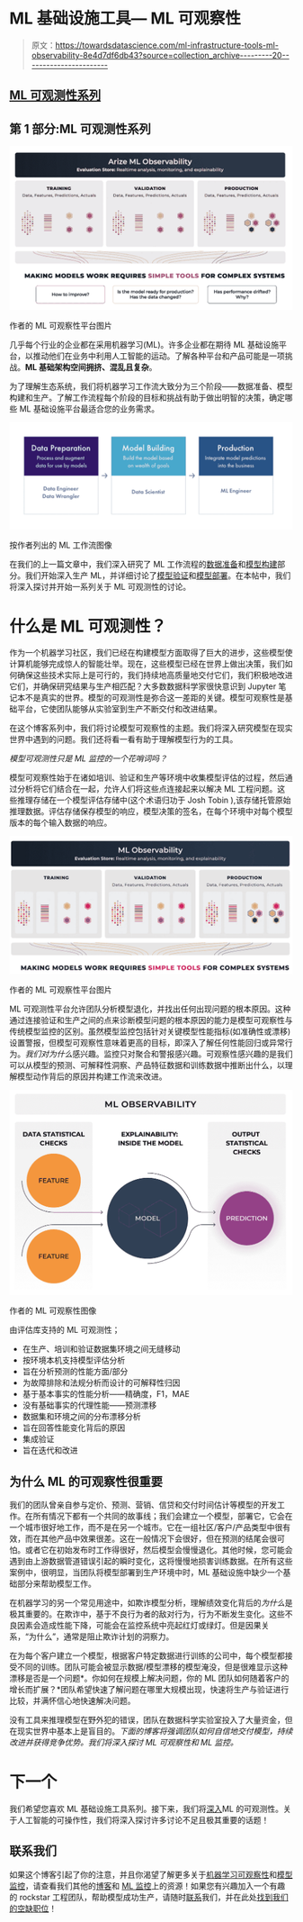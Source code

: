 # ML 基础设施工具— ML 可观察性

> 原文：<https://towardsdatascience.com/ml-infrastructure-tools-ml-observability-8e4d7df6db43?source=collection_archive---------20----------------------->

## [ML 可观测性系列](https://towardsdatascience.com/tagged/ml-observability)

## 第 1 部分:ML 可观测性系列

![](img/ba6a9ea2330ca03bfb27f579efdf0b3a.png)

作者的 ML 可观察性平台图片

几乎每个行业的企业都在采用机器学习(ML)。许多企业都在期待 ML 基础设施平台，以推动他们在业务中利用人工智能的运动。了解各种平台和产品可能是一项挑战。**ML 基础架构空间拥挤、混乱且复杂**。

为了理解生态系统，我们将机器学习工作流大致分为三个阶段——数据准备、模型构建和生产。了解工作流程每个阶段的目标和挑战有助于做出明智的决策，确定哪些 ML 基础设施平台最适合您的业务需求。

![](img/21822ac1bcec84f102d5d2ea569300bd.png)

按作者列出的 ML 工作流图像

在我们的上一篇文章中，我们深入研究了 ML 工作流程的[数据准备](https://arize.com/blog/ml-infrastructure-tools-for-data-preparation/)和[模型构建](https://arize.com/blog/ml-infrastructure-tools-for-model-building/)部分。我们开始深入生产 ML，并详细讨论了[模型验证](/ml-infrastructure-tools-for-production-1b1871eecafb)和[模型部署](/ml-infrastructure-tools-for-production-part-2-model-deployment-and-serving-fcfc75c4a362)。在本帖中，我们将深入探讨并开始一系列关于 ML 可观测性的讨论。

# 什么是 ML 可观测性？

作为一个机器学习社区，我们已经在构建模型方面取得了巨大的进步，这些模型使计算机能够完成惊人的智能壮举。现在，这些模型已经在世界上做出决策，我们如何确保这些技术实际上是可行的，我们持续地高质量地交付它们，我们积极地改进它们，并确保研究结果与生产相匹配？大多数数据科学家很快意识到 Jupyter 笔记本不是真实的世界。模型的可观测性是弥合这一差距的关键。模型可观察性是基础平台，它使团队能够从实验室到生产不断交付和改进结果。

在这个博客系列中，我们将讨论模型可观察性的主题。我们将深入研究模型在现实世界中遇到的问题。我们还将看一看有助于理解模型行为的工具。

*模型可观测性只是 ML 监控的一个花哨词吗？*

模型可观察性始于在诸如培训、验证和生产等环境中收集模型评估的过程，然后通过分析将它们结合在一起，允许人们将这些点连接起来以解决 ML 工程问题。这些推理存储在一个模型评估存储中(这个术语归功于 Josh Tobin ),该存储托管原始推理数据。评估存储保存模型的响应，模型决策的签名，在每个环境中对每个模型版本的每个输入数据的响应。

![](img/c858af3b791e29007fe0c7628341fdde.png)

作者的 ML 可观察性平台图片

ML 可观测性平台允许团队分析模型退化，并找出任何出现问题的根本原因。这种通过连接验证和生产之间的点来诊断模型问题的根本原因的能力是模型可观察性与传统模型监控的区别。虽然模型监控包括针对关键模型性能指标(如准确性或漂移)设置警报，但模型可观察性意味着更高的目标，即深入了解任何性能回归或异常行为。*我们对为什么*感兴趣。监控只对聚合和警报感兴趣。可观察性感兴趣的是我们可以从模型的预测、可解释性洞察、产品特征数据和训练数据中推断出什么，以理解模型动作背后的原因并构建工作流来改进。

![](img/9655e760d244001fab48d746a92ffa34.png)

作者的 ML 可观察性图像

由评估库支持的 ML 可观测性；

*   在生产、培训和验证数据集环境之间无缝移动
*   按环境本机支持模型评估分析
*   旨在分析预测的性能方面/部分
*   为故障排除和法规分析而设计的可解释性归因
*   基于基本事实的性能分析——精确度，F1，MAE
*   没有基础事实的代理性能——预测漂移
*   数据集和环境之间的分布漂移分析
*   旨在回答性能变化背后的原因
*   集成验证
*   旨在迭代和改进

## **为什么 ML 的可观察性很重要**

我们的团队曾亲自参与定价、预测、营销、信贷和交付时间估计等模型的开发工作。在所有情况下都有一个共同的故事线；我们会建立一个模型，部署它，它会在一个城市很好地工作，而不是在另一个城市。它在一组社区/客户/产品类型中很有效，而在其他产品中效果很差。这在一般情况下会很好，但在预测的结尾会很可怕。或者它在初始发布时工作得很好，然后模型会慢慢退化。其他时候，您可能会遇到由上游数据管道错误引起的瞬时变化，这将慢慢地损害训练数据。在所有这些案例中，很明显，当团队将模型部署到生产环境中时，ML 基础设施中缺少一个基础部分来帮助模型工作。

在机器学习的另一个常见用途中，如欺诈模型分析，理解绩效变化背后的*为什么*是极其重要的。在欺诈中，基于不良行为者的敌对行为，行为不断发生变化。这些不良因素会造成性能下降，可能会在监控系统中亮起红灯或绿灯。但是因果关系，“为什么”，通常是阻止欺诈计划的洞察力。

在为每个客户建立一个模型，根据客户特定数据进行训练的公司中，每个模型都接受不同的训练。团队可能会被显示数据/模型漂移的模型淹没，但是很难显示这种漂移是否是一个问题*。你如何在规模上解决问题，你的 ML 团队如何随着客户的增长而扩展？*团队希望快速了解问题在哪里大规模出现，快速将生产与验证进行比较，并满怀信心地快速解决问题。

没有工具来推理模型在野外犯的错误，团队在数据科学实验室投入了大量资金，但在现实世界中基本上是盲目的。*下面的博客将强调团队如何自信地交付模型，持续改进并获得竞争优势。我们将深入探讨 ML 可观察性和 ML 监控。*

# 下一个

我们希望您喜欢 ML 基础设施工具系列。接下来，我们将[深入](https://arize.com/blog/ml-infrastructure-tools-ml-observability/)ML 的可观测性。关于人工智能的可操作性，我们将深入探讨许多讨论不足且极其重要的话题！

## 联系我们

如果这个博客引起了你的注意，并且你渴望了解更多关于[机器学习可观察性](https://arize.com/platform-overview/)和[模型监控](https://arize.com/model-monitoring/)，请查看我们其他的[博客](https://arize.com/blog/)和 [ML 监控](https://arize.com/ml-monitoring/)上的资源！如果您有兴趣加入一个有趣的 rockstar 工程团队，帮助模型成功生产，请随时[联系](https://arize.com/contact/)我们，并在此处[找到我们的空缺职位](https://arize.com/careers/)！